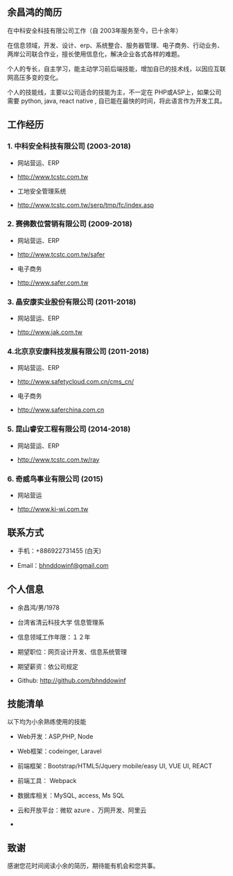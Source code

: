 

## 余昌鸿的简历

在中科安全科技有限公司工作（自 2003年服务至今，已十余年）

在信息领域，开发、设计、erp、系统整合、服务器管理、电子商务、行动业务、两岸公司联合作业，擅长使用信息化，解决企业各式各样的难题。 

个人的专长，自主学习，能主动学习前后端技能，增加自已的技术线，以因应互联网高压多变的变化。

个人的技能线，主要以公司适合的技能为主，不一定在 PHP或ASP上，如果公司需要 python, java, react native , 自已能在最快的时间，将此语言作为开发工具。

 
## 工作经历


### 1. 中科安全科技有限公司 (2003-2018)

- 网站营运、ERP
  
- http://www.tcstc.com.tw
  
- 工地安全管理系统

- http://www.tcstc.com.tw/serp/tmp/fc/index.asp 

  
### 2. 赛佛数位营销有限公司 (2009-2018)

- 网站营运、ERP 

- http://www.tcstc.com.tw/safer 
  
- 电子商务

- http://www.safer.com.tw 
  
### 3. 晶安康实业股份有限公司 (2011-2018)

- 网站营运、ERP

- http://www.jak.com.tw 
  
### 4.北京京安康科技发展有限公司 (2011-2018)

- 网站营运、ERP

- http://www.safetycloud.com.cn/cms_cn/
   
- 电子商务

- http://www.saferchina.com.cn 
   
### 5. 昆山睿安工程有限公司 (2014-2018)

- 网站营运、ERP

- http://www.tcstc.com.tw/ray  
   
### 6. 奇威鸟事业有限公司 (2015)

- 网站营运

- http://www.ki-wi.com.tw  






## 联系方式

- 手机：+886922731455 (白天)

- Email：bhnddowinf@gmail.com




## 个人信息

- 余昌鸿/男/1978 

- 台湾省清云科技大学 信息管理系 

- 信息领域工作年限：１２年

- 期望职位：网页设计开发、信息系统管理

- 期望薪资：依公司规定

 - Github: http://github.com/bhnddowinf



## 技能清单
以下均为小余熟练使用的技能

- Web开发：ASP,PHP, Node

- Web框架：codeinger, Laravel

- 前端框架：Bootstrap/HTML5/Jquery mobile/easy UI, VUE UI, REACT

- 前端工具： Webpack

- 数据库相关：MySQL, access, Ms SQL 

- 云和开放平台：微软 azure 、万网开发、阿里云


-


## 致谢
感谢您花时间阅读小余的简历，期待能有机会和您共事。



